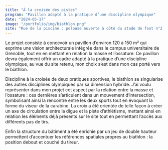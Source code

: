 ```yaml
---
title: "À la croisée des pistes"
program: "Pavillon adapté à la pratique d’une discipline olympique"
date: "2024-05-17"
image: "/portfolio/img/biathlon.png"
site: "Rue de la piscine : pelouse ouverte à côté du stade de foot n°2 et de l’anneau d’athlétisme, le long des berges de l’Isère, à l’est du campus universitaire de Grenoble"
---
```

Le projet consiste à concevoir un pavillon d’environ 120 à 150 m² qui exprime une vision architecturale intégrée dans le campus universitaire de Grenoble, tout en en mettant en relation la masse et l’ossature. Ce pavillon devra également offrir un cadre adapté à la pratique d’une discipline olympique, au vue du site retenu, mon choix s’est dans mon cas porté vers le biathlon. 

Discipline à la croisée de deux pratiques sportives, le biathlon se singularise des autres disciplines olympiques par sa dimension hybride. J’ai voulu représenter dans mon projet cet aspect par la relation entre la masse et l’ossature : ces dernières s’articulent dans un mouvement d’intersection, symbolisant ainsi la rencontre entre les deux sports tout en évoquant la forme du viseur de la carabine. La croix a été orientée de telle façon à créer un axe de circulation entre la digue et la piste d’athlétisme, mettant ainsi en relation les éléments déjà présents sur le site tout en permettant l’accès aux différents pas de tirs. 

Enfin la structure du bâtiment a été enrichie par un jeu de double hauteur permettent d’accentuer les références spatiales propres au biathlon : la position debout et couché du tireur.
